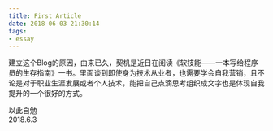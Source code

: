 ```yaml
---
title: First Article
date: 2018-06-03 21:30:14
tags:
- essay
---
```

<!-- more -->
建立这个Blog的原因，由来已久，契机是近日在阅读《软技能——一本写给程序员的生存指南》一书。里面谈到即使身为技术从业者，也需要学会自我营销，且不论是对于职业生涯发展或者个人技术，能把自己点滴思考组织成文字也是体现自我提升的一个很好的方式。  
        	
 以此自勉  
 2018.6.3
